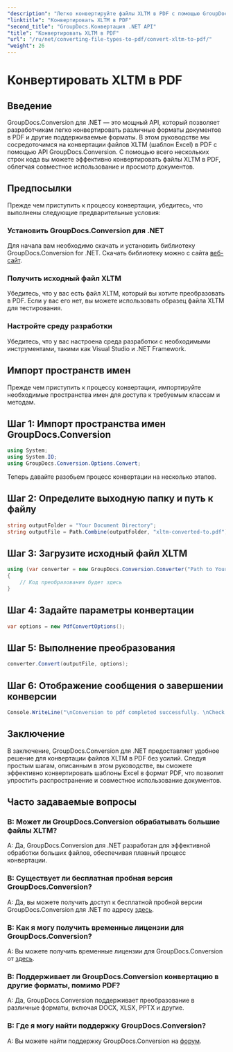 ```yaml
---
"description": "Легко конвертируйте файлы XLTM в PDF с помощью GroupDocs.Conversion для .NET. Оптимизируйте процесс конвертации документов."
"linktitle": "Конвертировать XLTM в PDF"
"second_title": "GroupDocs.Конвертация .NET API"
"title": "Конвертировать XLTM в PDF"
"url": "/ru/net/converting-file-types-to-pdf/convert-xltm-to-pdf/"
"weight": 26
---
```


# Конвертировать XLTM в PDF

## Введение
GroupDocs.Conversion для .NET — это мощный API, который позволяет разработчикам легко конвертировать различные форматы документов в PDF и другие поддерживаемые форматы. В этом руководстве мы сосредоточимся на конвертации файлов XLTM (шаблон Excel) в PDF с помощью API GroupDocs.Conversion. С помощью всего нескольких строк кода вы можете эффективно конвертировать файлы XLTM в PDF, облегчая совместное использование и просмотр документов.
## Предпосылки
Прежде чем приступить к процессу конвертации, убедитесь, что выполнены следующие предварительные условия:
### Установить GroupDocs.Conversion для .NET
Для начала вам необходимо скачать и установить библиотеку GroupDocs.Conversion for .NET. Скачать библиотеку можно с сайта [веб-сайт](https://releases.groupdocs.com/conversion/net/).
### Получить исходный файл XLTM
Убедитесь, что у вас есть файл XLTM, который вы хотите преобразовать в PDF. Если у вас его нет, вы можете использовать образец файла XLTM для тестирования.
### Настройте среду разработки
Убедитесь, что у вас настроена среда разработки с необходимыми инструментами, такими как Visual Studio и .NET Framework.

## Импорт пространств имен
Прежде чем приступить к процессу конвертации, импортируйте необходимые пространства имен для доступа к требуемым классам и методам.
## Шаг 1: Импорт пространства имен GroupDocs.Conversion
```csharp
using System;
using System.IO;
using GroupDocs.Conversion.Options.Convert;
```

Теперь давайте разобьем процесс конвертации на несколько этапов.
## Шаг 2: Определите выходную папку и путь к файлу
```csharp
string outputFolder = "Your Document Directory";
string outputFile = Path.Combine(outputFolder, "xltm-converted-to.pdf");
```
## Шаг 3: Загрузите исходный файл XLTM
```csharp
using (var converter = new GroupDocs.Conversion.Converter("Path to Your XLTM File"))
{
    // Код преобразования будет здесь
}
```
## Шаг 4: Задайте параметры конвертации
```csharp
var options = new PdfConvertOptions();
```
## Шаг 5: Выполнение преобразования
```csharp
converter.Convert(outputFile, options);
```
## Шаг 6: Отображение сообщения о завершении конверсии
```csharp
Console.WriteLine("\nConversion to pdf completed successfully. \nCheck output in {0}", outputFolder);
```

## Заключение
В заключение, GroupDocs.Conversion для .NET предоставляет удобное решение для конвертации файлов XLTM в PDF без усилий. Следуя простым шагам, описанным в этом руководстве, вы сможете эффективно конвертировать шаблоны Excel в формат PDF, что позволит упростить распространение и совместное использование документов.
## Часто задаваемые вопросы
### В: Может ли GroupDocs.Conversion обрабатывать большие файлы XLTM?
A: Да, GroupDocs.Conversion для .NET разработан для эффективной обработки больших файлов, обеспечивая плавный процесс конвертации.
### В: Существует ли бесплатная пробная версия GroupDocs.Conversion?
A: Да, вы можете получить доступ к бесплатной пробной версии GroupDocs.Conversion для .NET по адресу [здесь](https://releases.groupdocs.com/).
### В: Как я могу получить временные лицензии для GroupDocs.Conversion?
A: Вы можете получить временные лицензии для GroupDocs.Conversion от [здесь](https://purchase.groupdocs.com/temporary-license/).
### В: Поддерживает ли GroupDocs.Conversion конвертацию в другие форматы, помимо PDF?
A: Да, GroupDocs.Conversion поддерживает преобразование в различные форматы, включая DOCX, XLSX, PPTX и другие.
### В: Где я могу найти поддержку GroupDocs.Conversion?
A: Вы можете найти поддержку GroupDocs.Conversion на [форум](https://forum.groupdocs.com/c/conversion/11).
